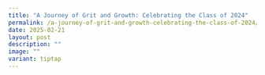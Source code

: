 ```yaml
---
title: "A Journey of Grit and Growth: Celebrating the Class of 2024"
permalink: /a-journey-of-grit-and-growth-celebrating-the-class-of-2024/
date: 2025-02-21
layout: post
description: ""
image: ""
variant: tiptap
---
```


